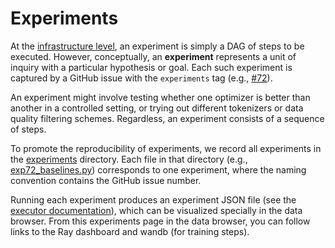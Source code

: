 # Experiments

At the [infrastructure level](../explanation/executor.md), an experiment is simply a DAG of steps to be executed.
However, conceptually, an **experiment** represents a unit of inquiry with a
particular hypothesis or goal.
Each such experiment is captured by a GitHub issue with the `experiments` tag
(e.g., [#72](https://github.com/marin-community/marin/issues/72)).

An experiment might involve testing whether one optimizer is better than another
in a controlled setting, or trying out different tokenizers or data quality
filtering schemes.  Regardless, an experiment consists of a sequence of steps.

To promote the reproducibility of experiments,
we record all experiments in the [experiments](https://github.com/marin-community/marin/tree/main/experiments) directory.
Each file in that directory (e.g., [exp72_baselines.py](https://github.com/marin-community/marin/blob/main/experiments/exp72_baselines.py)) corresponds to one experiment, where the naming convention contains the GitHub issue number.

Running each experiment produces an experiment JSON file (see the
[executor documentation](../reference/executor-api.md)), which can be visualized specially
in the data browser.  From this experiments page in the data browser,
you can follow links to the Ray dashboard and wandb (for training steps).
